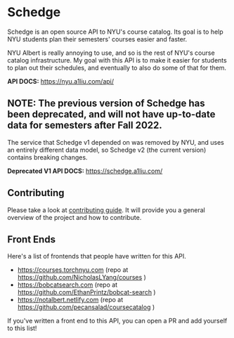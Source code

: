 # Schedge
Schedge is an open source API to NYU's course catalog. Its goal is to help
NYU students plan their semesters' courses easier and faster.

NYU Albert is really annoying to use, and so is the rest of NYU's course catalog
infrastructure. My goal with this API is to make it easier for students to plan
out their schedules, and eventually to also do some of that for them.

**API DOCS:** https://nyu.a1liu.com/api/

## NOTE: The previous version of Schedge has been deprecated, and will not have up-to-date data for semesters after Fall 2022.
The service that Schedge v1 depended on was removed by NYU, and uses an entirely different data model,
so Schedge v2 (the current version) contains breaking changes.

**Deprecated V1 API DOCS:** https://schedge.a1liu.com/

## Contributing
Please take a look at [contributing guide](docs/CONTRIBUTING.md). It will provide
you a general overview of the project and how to contribute.

## Front Ends
Here's a list of frontends that people have written for this API.

- https://courses.torchnyu.com (repo at https://github.com/NicholasLYang/courses )
- https://bobcatsearch.com (repo at https://github.com/EthanPrintz/bobcat-search )
- https://notalbert.netlify.com (repo at https://github.com/pecansalad/coursecatalog )

If you've written a front end to this API, you can open a PR and add yourself to this list!

